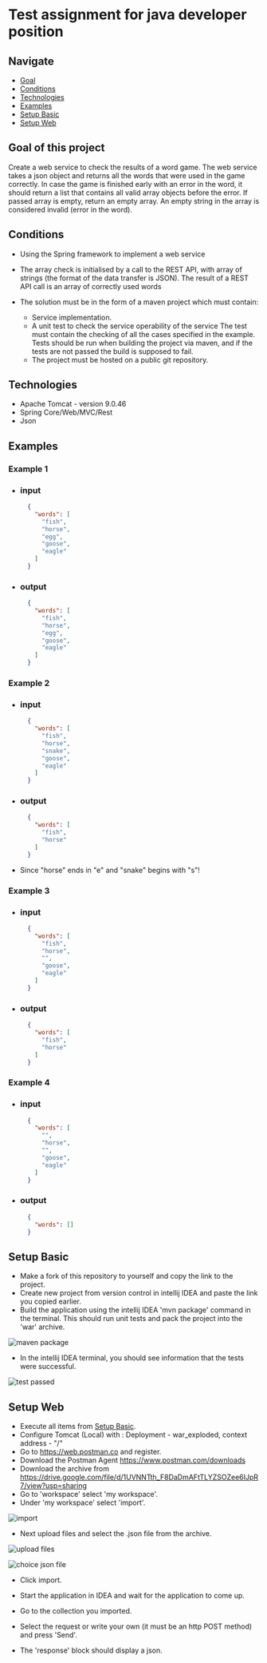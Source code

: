 # Test assignment for java developer position

## Navigate
- [Goal](#goal-of-this-project)
- [Conditions](#conditions)
- [Technologies](#technologies)
- [Examples](#examples)
- [Setup Basic](#setup-basic)
- [Setup Web](#setup-web)

## Goal of this project
Create a web service to check the results of a word game. 
The web service takes a json object and returns all the words that were used in the game correctly.
In case the game is finished early with an error in the word, it should return a list that contains all valid array objects before the error. 
If passed array is empty, return an empty array. An empty string in the array is considered invalid (error in the word).

## Conditions
- Using the Spring framework to implement a web service
- The array check is initialised by a call to the REST API, with array of strings (the format of the data transfer is JSON). 
The result of a REST API call is an array of correctly used words
- The solution must be in the form of a maven project which must contain:

  - Service implementation.
  - A unit test to check the service operability
of the service The test must contain the checking of all the cases specified in the example. Tests should be run when building the project via
maven, and if the tests are not passed the build is supposed to fail.
  - The project must be hosted on a public git repository.
  
## Technologies
- Apache Tomcat - version 9.0.46
- Spring Core/Web/MVC/Rest
- Json
 
## Examples

### Example 1
- ### input
  ````json
    {
      "words": [
        "fish",
        "horse",
        "egg",
        "goose",
        "eagle"
      ]
    }
  ````
- ### output
  ````json
    {
      "words": [
        "fish",
        "horse",
        "egg",
        "goose",
        "eagle"
      ]
    }
  ````
### Example 2
- ### input
  ````json
    {
      "words": [
        "fish",
        "horse",
        "snake",
        "goose",
        "eagle"
      ]
    }
  ````
- ### output
  ````json
    {
      "words": [
        "fish",
        "horse"
      ]
    }
  ````
- Since "horse" ends in "e" and "snake" begins with "s"!
### Example 3
- ### input
  ````json
    {
      "words": [
        "fish",
        "horse",
        "",
        "goose",
        "eagle"
      ]
    }
  ````
- ### output
  ````json
    {
      "words": [
        "fish",
        "horse"
      ]
    }
  ````
### Example 4
- ### input
  ````json
    {
      "words": [
        "",
        "horse",
        "",
        "goose",
        "eagle"
      ]
    }
  ````
- ### output
  ````json
    {
      "words": []
    }
  ````
## Setup Basic
- Make a fork of this repository to yourself and copy the link to the project.
- Create new project from version control in intellij IDEA and paste the link you copied earlier.
- Build the application using the intellij IDEA 'mvn package' command in the terminal.
This should run unit tests and pack the project into the 'war' archive.

![maven package](https://i2.paste.pics/D5HRO.png)

- In the intellij IDEA terminal, you should see information that the tests were successful.

![test passed](https://i2.paste.pics/D5HVX.png)

## Setup Web
- Execute all items from [Setup Basic](#setup-basic).
- Configure Tomcat (Local) with : Deployment - war_exploded, context address - "/"
- Go to https://web.postman.co and register. 
- Download the Postman Agent https://www.postman.com/downloads
- Download the archive from https://drive.google.com/file/d/1UVNNTth_F8DaDmAFtTLYZSOZee6IJpR7/view?usp=sharing
- Go to 'workspace' select 'my workspace'.
- Under 'my workspace' select 'import'.

![import](https://i2.paste.pics/D5I54.png)

- Next upload files and select the .json file from the archive. 

![upload files](https://i2.paste.pics/D5I5O.png)

![choice json file](https://i2.paste.pics/D5I6L.png)

- Click import.

- Start the application in IDEA and wait for the application to come up.
- Go to the collection you imported. 
- Select the request or write your own (it must be an http POST method) and press 'Send'.
- The 'response' block should display a json. 
